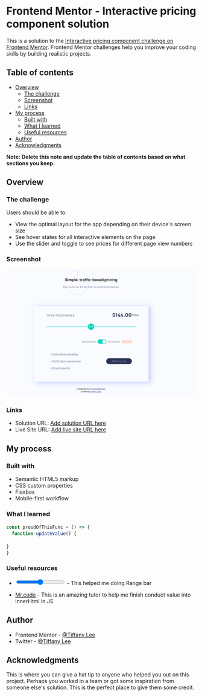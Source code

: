 # Frontend Mentor - Interactive pricing component solution

This is a solution to the [Interactive pricing component challenge on Frontend Mentor](https://www.frontendmentor.io/challenges/interactive-pricing-component-t0m8PIyY8). Frontend Mentor challenges help you improve your coding skills by building realistic projects. 

## Table of contents

- [Overview](#overview)
  - [The challenge](#the-challenge)
  - [Screenshot](#screenshot)
  - [Links](#links)
- [My process](#my-process)
  - [Built with](#built-with)
  - [What I learned](#what-i-learned)
  - [Useful resources](#useful-resources)
- [Author](#author)
- [Acknowledgments](#acknowledgments)

**Note: Delete this note and update the table of contents based on what sections you keep.**

## Overview

### The challenge

Users should be able to:

- View the optimal layout for the app depending on their device's screen size
- See hover states for all interactive elements on the page
- Use the slider and toggle to see prices for different page view numbers

### Screenshot

![Desktop](./Screenshot%202023-02-16%20112015.png)



### Links

- Solution URL: [Add solution URL here](https://your-solution-url.com)
- Live Site URL: [Add live site URL here](https://your-live-site-url.com)

## My process

### Built with

- Semantic HTML5 markup
- CSS custom properties
- Flexbox
- Mobile-first workflow




### What I learned




```js
const proudOfThisFunc = () => {
  function updateValue() {    
  
}
}
```

### Useful resources

- [<input type="range">](https://developer.mozilla.org/en-US/docs/Web/HTML/Element/input/range) - This helped me doing Range bar 

- [Mr.code](https://codepen.io/iamsofiullah/pen/yLbmMow) - This is an amazing tutor to help me finish conduct value into innerHtml in JS 


## Author


- Frontend Mentor - [@Tiffany Lee](https://www.frontendmentor.io/profile/tifflee7784)
- Twitter - [@Tiffany Lee](https://twitter.com/CodeTiffanyL)



## Acknowledgments

This is where you can give a hat tip to anyone who helped you out on this project. Perhaps you worked in a team or got some inspiration from someone else's solution. This is the perfect place to give them some credit.

